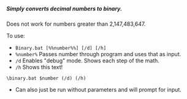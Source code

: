 ##### Simply converts decimal numbers to binary.
<h8>Does not work for numbers greater than 2,147,483,647.</h8>

To use:
* `Binary.bat [%%number%%] [/d] [/h]`
* `%number%`     Passes number through program and uses that as input.
* `/d`             Enables "debug" mode. Shows each step of the math.
* `/h`             Shows this text!

```
\binary.bat $number (/d) (/h)
```

* Can also just be run without parameters and will prompt for input.
